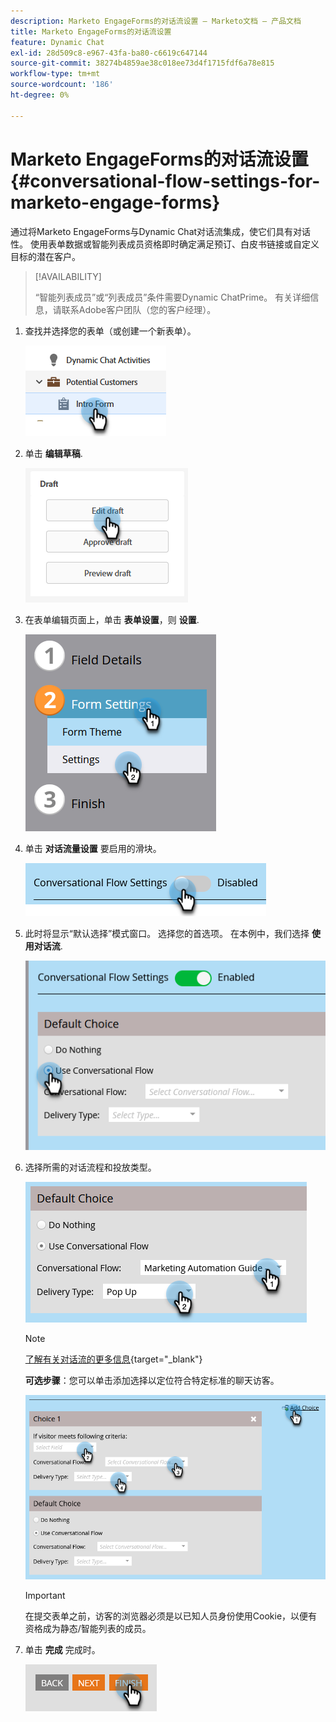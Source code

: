 ```yaml
---
description: Marketo EngageForms的对话流设置 — Marketo文档 — 产品文档
title: Marketo EngageForms的对话流设置
feature: Dynamic Chat
exl-id: 28d509c8-e967-43fa-ba80-c6619c647144
source-git-commit: 38274b4859ae38c018ee73d4f1715fdf6a78e815
workflow-type: tm+mt
source-wordcount: '186'
ht-degree: 0%

---
```


# Marketo EngageForms的对话流设置{#conversational-flow-settings-for-marketo-engage-forms}

通过将Marketo EngageForms与Dynamic Chat对话流集成，使它们具有对话性。 使用表单数据或智能列表成员资格即时确定满足预订、白皮书链接或自定义目标的潜在客户。

>[!AVAILABILITY]
>
>“智能列表成员”或“列表成员”条件需要Dynamic ChatPrime。 有关详细信息，请联系Adobe客户团队（您的客户经理）。

1. 查找并选择您的表单（或创建一个新表单）。

   ![](assets/conversational-flow-settings-1.png)

1. 单击 **编辑草稿**.

   ![](assets/conversational-flow-settings-2.png)

1. 在表单编辑页面上，单击 **表单设置**，则 **设置**.

   ![](assets/conversational-flow-settings-3.png)

1. 单击 **对话流量设置** 要启用的滑块。

   ![](assets/conversational-flow-settings-4.png)

1. 此时将显示“默认选择”模式窗口。 选择您的首选项。 在本例中，我们选择 **使用对话流**.

   ![](assets/conversational-flow-settings-5.png)

1. 选择所需的对话流程和投放类型。

   ![](assets/conversational-flow-settings-6.png)

   >[!NOTE]
   >
   >[了解有关对话流的更多信息](/help/marketo/product-docs/demand-generation/dynamic-chat/automated-chat/conversational-flow-overview.md){target="_blank"}

   **可选步骤**：您可以单击添加选择以定位符合特定标准的聊天访客。

   ![](assets/conversational-flow-settings-7.png)

   >[!IMPORTANT]
   >
   >在提交表单之前，访客的浏览器必须是以已知人员身份使用Cookie，以便有资格成为静态/智能列表的成员。

1. 单击 **完成** 完成时。

   ![](assets/conversational-flow-settings-8.png)
